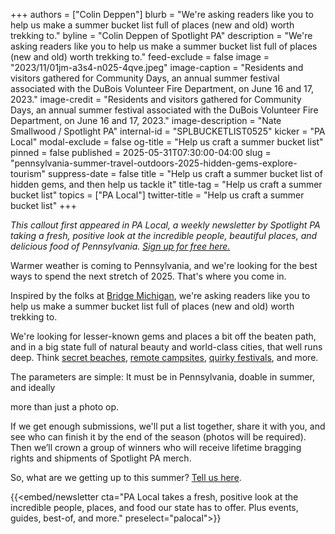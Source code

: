 +++
authors = ["Colin Deppen"]
blurb = "We're asking readers like you to help us make a summer bucket list full of places (new and old) worth trekking to."
byline = "Colin Deppen of Spotlight PA"
description = "We're asking readers like you to help us make a summer bucket list full of places (new and old) worth trekking to."
feed-exclude = false
image = "2023/11/01jm-a3s4-n025-4qve.jpeg"
image-caption = "Residents and visitors gathered for Community Days, an annual summer festival associated with the DuBois Volunteer Fire Department, on June 16 and 17, 2023."
image-credit = "Residents and visitors gathered for Community Days, an annual summer festival associated with the DuBois Volunteer Fire Department, on June 16 and 17, 2023."
image-description = "Nate Smallwood / Spotlight PA"
internal-id = "SPLBUCKETLIST0525"
kicker = "PA Local"
modal-exclude = false
og-title = "Help us craft a summer bucket list"
pinned = false
published = 2025-05-31T07:30:00-04:00
slug = "pennsylvania-summer-travel-outdoors-2025-hidden-gems-explore-tourism"
suppress-date = false
title = "Help us craft a summer bucket list of hidden gems, and then help us tackle it"
title-tag = "Help us craft a summer bucket list"
topics = ["PA Local"]
twitter-title = "Help us craft a summer bucket list"
+++

<em>This callout first appeared in PA Local, a weekly newsletter by Spotlight PA taking a fresh, positive look at the incredible people, beautiful places, and delicious food of Pennsylvania. </em><a href="https://www.spotlightpa.org/newsletters"><em>Sign up for free here.</em></a><em></em>

Warmer weather is coming to Pennsylvania, and we&#39;re looking for the best ways to spend the next stretch of 2025. That&#39;s where you come in.

Inspired by the folks at <a href="https://spotlightpa.bluelena.io/lt.php?x=3DZy~GE6InKcEpR7zN26hRKgAXMgut9wjug0YnnGJnSb65V--Uy.zudy142nk_Y~jNYxYXbJKk">Bridge Michigan</a>, we&#39;re asking readers like you to help us make a summer bucket list full of places (new and old) worth trekking to.

We&#39;re looking for lesser-known gems and places a bit off the beaten path, and in a big state full of natural beauty and world-class cities, that well runs deep. Think <a href="https://spotlightpa.bluelena.io/lt.php?x=3DZy~GE6InKcEpR7zN26hRKgAXMgut9wjug0YnnGJnSb65V--Uy.zudy142nk_Y~jNYxYXbJI0">secret beaches</a>, <a href="https://spotlightpa.bluelena.io/lt.php?x=3DZy~GE6InKcEpR7zN26hRKgAXMgut9wjug0YnnGJnSb65V--Uy.zudy142nk_Y~jNYxYXbJIC">remote campsites</a>, <a href="https://spotlightpa.bluelena.io/lt.php?x=3DZy~GE6InKcEpR7zN26hRKgAXMgut9wjug0YnnGJnSb65V--Uy.zudy142nk_Y~jNYxYXbJJU">quirky festivals</a>, and more.

The parameters are simple: It must be in Pennsylvania, doable in summer, and ideally

more than just a photo op.

If we get enough submissions, we&#39;ll put a list together, share it with you, and see who can finish it by the end of the season (photos will be required). Then we’ll crown a group of winners who will receive lifetime bragging rights and shipments of Spotlight PA merch.

So, what are we getting up to this summer? <a href="https://spotlightpa.bluelena.io/lt.php?x=3DZy~GE6InKcEpR7zN26hRKgAXMgut9wjug0YnnGJnSb65V--Uy.zudy142nk_Y~jNYxYXbKIU">Tell us here</a>.

{{<embed/newsletter cta="PA Local takes a fresh, positive look at the incredible people, places, and food our state has to offer. Plus events, guides, best-of, and more." preselect="palocal">}}


